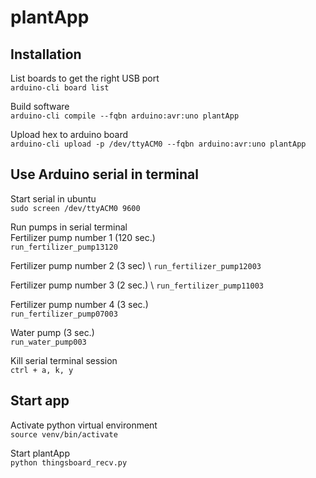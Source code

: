 # plantApp


## Installation

List boards to get the right USB port \
`arduino-cli board list`

Build software \
`arduino-cli compile --fqbn arduino:avr:uno plantApp`

Upload hex to arduino board \
`arduino-cli upload -p /dev/ttyACM0 --fqbn arduino:avr:uno plantApp`

## Use Arduino serial in terminal

Start serial in ubuntu \
`sudo screen /dev/ttyACM0 9600` 

Run pumps in serial terminal  
Fertilizer pump number 1 (120 sec.) \
`run_fertilizer_pump13120` 

Fertilizer pump number 2 (3 sec) \ 
`run_fertilizer_pump12003`

Fertilizer pump number 3 (2 sec.) \ 
`run_fertilizer_pump11003`

Fertilizer pump number 4 (3 sec.) \
`run_fertilizer_pump07003`

Water pump (3 sec.) \
`run_water_pump003` 

Kill serial terminal session \
`ctrl + a, k, y`

## Start app

Activate python virtual environment \
`source venv/bin/activate`

Start plantApp \
`python thingsboard_recv.py`


